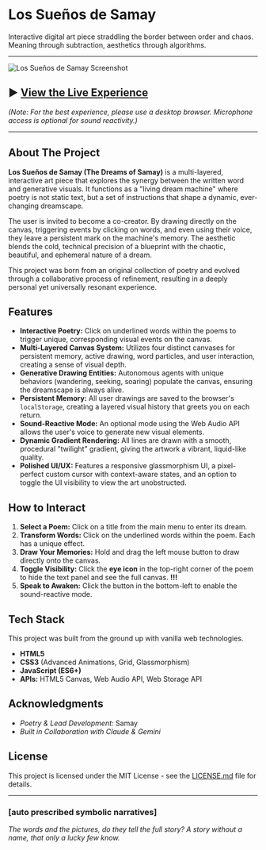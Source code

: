 # Los Sueños de Samay
Interactive digital art piece straddling the border between order and chaos. Meaning through subtraction, aesthetics through algorithms. 

---

![Los Sueños de Samay Screenshot](https://i.imgur.com/SG5lcvt.png)


## ► [**View the Live Experience**](https://YOUR_USERNAME.github.io/YOUR_REPOSITORY_NAME/)

*(Note: For the best experience, please use a desktop browser. Microphone access is optional for sound reactivity.)*

---

## About The Project

**Los Sueños de Samay (The Dreams of Samay)** is a multi-layered, interactive art piece that explores the synergy between the written word and generative visuals. It functions as a "living dream machine" where poetry is not static text, but a set of instructions that shape a dynamic, ever-changing dreamscape.

The user is invited to become a co-creator. By drawing directly on the canvas, triggering events by clicking on words, and even using their voice, they leave a persistent mark on the machine's memory. The aesthetic blends the cold, technical precision of a blueprint with the chaotic, beautiful, and ephemeral nature of a dream.

This project was born from an original collection of poetry and evolved through a collaborative process of refinement, resulting in a deeply personal yet universally resonant experience.

## Features

-   **Interactive Poetry:** Click on underlined words within the poems to trigger unique, corresponding visual events on the canvas.
-   **Multi-Layered Canvas System:** Utilizes four distinct canvases for persistent memory, active drawing, word particles, and user interaction, creating a sense of visual depth.
-   **Generative Drawing Entities:** Autonomous agents with unique behaviors (wandering, seeking, soaring) populate the canvas, ensuring the dreamscape is always alive.
-   **Persistent Memory:** All user drawings are saved to the browser's `localStorage`, creating a layered visual history that greets you on each return.
-   **Sound-Reactive Mode:** An optional mode using the Web Audio API allows the user's voice to generate new visual elements.
-   **Dynamic Gradient Rendering:** All lines are drawn with a smooth, procedural "twilight" gradient, giving the artwork a vibrant, liquid-like quality.
-   **Polished UI/UX:** Features a responsive glassmorphism UI, a pixel-perfect custom cursor with context-aware states, and an option to toggle the UI visibility to view the art unobstructed.

## How to Interact

1.  **Select a Poem:** Click on a title from the main menu to enter its dream.
2.  **Transform Words:** Click on the underlined words within the poem. Each has a unique effect.
3.  **Draw Your Memories:** Hold and drag the left mouse button to draw directly onto the canvas.
4.  **Toggle Visibility:** Click the **eye icon** in the top-right corner of the poem to hide the text panel and see the full canvas. **!!!**
5.  **Speak to Awaken:** Click the button in the bottom-left to enable the sound-reactive mode.

## Tech Stack

This project was built from the ground up with vanilla web technologies.

-   **HTML5**
-   **CSS3** (Advanced Animations, Grid, Glassmorphism)
-   **JavaScript (ES6+)**
-   **APIs:** HTML5 Canvas, Web Audio API, Web Storage API

## Acknowledgments
-   *Poetry & Lead Development:* Samay
-   *Built in Collaboration with Claude & Gemini*

## License

This project is licensed under the MIT License - see the [LICENSE.md](LICENSE.md) file for details.

-----------------------------------------------------------------------------------------------------------------------------------------------------------

### [auto prescribed symbolic narratives]
*The words and the pictures, do they tell the full story? A story without a name, that only a lucky few know.*



